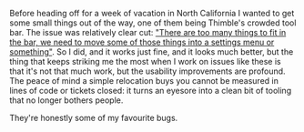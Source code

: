 Before heading off for a week of vacation in North California I wanted to get some small things out of the way, one of them being Thimble's crowded tool bar. The issue was relatively clear cut: ["There are too many things to fit in the bar, we need to move some of those things into a settings menu or something"](https://github.com/mozilla/thimble.webmaker.org/pull/411). So I did, and it works just fine, and it looks much better, but the thing that keeps striking me the most when I work on issues like these is that it's not that much work, but the usability improvements are profound. The peace of mind a simple relocation buys you cannot be measured in lines of code or tickets closed: it turns an eyesore into a clean bit of tooling that no longer bothers people.

They're honestly some of my favourite bugs.
